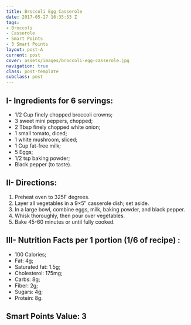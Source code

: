 ```yaml
---
title: Broccoli Egg Casserole
date: 2017-05-27 16:35:53 Z
tags:
- Broccoli
- Casserole
- Smart Points
- 3 Smart Points
layout: post-A
current: post
cover: assets/images/broccoli-egg-casserole.jpg
navigation: true
class: post-template
subclass: post
---
```


## I- Ingredients for 6 servings:

* 1/2 Cup finely chopped broccoli crowns;
* 3 sweet mini peppers, chopped;
* 2 Tbsp finely chopped white onion;
* 1 small tomato, diced;
* 1 white mushroom, sliced;
* 1 Cup fat-free milk;
* 5 Eggs;
* 1/2 tsp baking powder;
* Black pepper (to taste).

## II- Directions:

1. Preheat oven to 325F degrees.
1. Layer all vegetables in a 9×5″ casserole dish; set aside.
1. In a large bowl, combine eggs, milk, baking powder, and black pepper.
1. Whisk thoroughly, then pour over vegetables.
1. Bake 45-60 minutes or until fully cooked.

## III- Nutrition Facts per 1 portion (1/6 of recipe) :

* 100 Calories;
* Fat: 4g;
* Saturated fat: 1.5g;
* Cholesterol: 175mg;
* Carbs: 8g;
* Fiber: 2g;
* Sugars: 4g;
* Protein: 8g.

## Smart Points Value: 3
